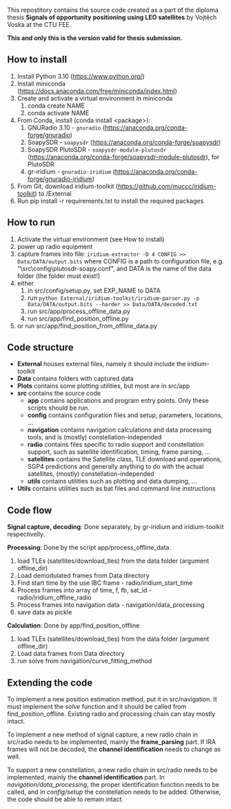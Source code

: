 This repostitory contains the source code created as a part of the diploma thesis **Signals of opportunity positioning using LEO satellites** by Vojtěch Voska at the CTU FEE.

**This and only this is the version valid for thesis submission.**

## How to install
1. Install Python 3.10 (https://www.python.org/)
1. Install miniconda (https://docs.anaconda.com/free/miniconda/index.html)
1. Create and activate a virtual environment in miniconda
	1. conda create NAME
	1. conda activate NAME
1. From Conda, install (conda install \<package\>):
	1. GNURadio 3.10 - `gnuradio` (https://anaconda.org/conda-forge/gnuradio)
	1. SoapySDR - `soapysdr` (https://anaconda.org/conda-forge/soapysdr)
	1. SoapySDR PlutoSDR - `soapysdr-module-plutosdr` (https://anaconda.org/conda-forge/soapysdr-module-plutosdr), for PlutoSDR
	1. gr-iridium - `gnuradio-iridium` (https://anaconda.org/conda-forge/gnuradio-iridium)
1. From Git, download iridium-toolkit (https://github.com/muccc/iridium-toolkit) to /External
1. Run pip install -r requirements.txt to install the required packages


## How to run
1. Activate the virtual environment (see How to install)
1. power up radio equipment
2. capture frames into file: `iridium-extractor -D 4 CONFIG >> Data/DATA/output.bits` where CONFIG is a path to configuration file, e.g. "\src\config\plutosdr-soapy.conf", and DATA is the name of the data folder (the folder must exist!)
2. either
	1. in src/config/setup.py, set EXP_NAME to DATA
	1. run `python External/iridium-toolkit/iridium-parser.py -p Data/DATA/output.bits --harder >> Data/DATA/decoded.txt`
	1. run src/app/process_offline_data.py
	1. run src/app/find_position_offline.py
3. or run src/app/find_position_from_offline_data.py


## Code structure
- **External** houses external files, namely it should include the iridium-toolkit
- **Data** contains folders with captured data
- **Plots** contains some plotting utilities, but most are in src/app
- **src** contains the source code
	- **app** contains applications and program entry points. Only these scripts should be run.
	- **config** contains configuration files and setup, parameters, locations, ...
	- **navigation** contains navigation calculations and data processing tools, and is (mostly) constellation-independed
	- **radio** contains files specific to radio support and constellation support, such as satellite identification, timing, frame parsing, ...
	- **satellites** contains the Satellite class, TLE download and operations, SGP4 predictions and generally anything to do with the actual satellites, (mostly) constellation-independed
	- **utils** contains utilities such as plotting and data dumping, ...
- **Utils** contains utilities such as bat files and command line instructions

## Code flow
**Signal capture, decoding**: Done separately, by gr-iridium and iridium-toolkit respectivelly.

**Processing**: Done by the script app/process_offline_data.
1. load TLEs (satellites/download_tles) from the data folder (argument offline_dir)
1. Load demodulated frames from Data directory
1. Find start time by the use IBC frame - radio/iridium_start_time
1. Process frames into array of time, f, fb, sat_id - radio/iridium_offline_radio
1. Process frames into navigation data - navigation/data_processing
1. save data as pickle

**Calculation**: Done by app/find_position_offline
1. load TLEs (satellites/download_tles) from the data folder (argument offline_dir)
1. Load data frames from Data directory
1. run solve from navigation/curve_fitting_method


## Extending the code
To implement a new position estimation method, put it in src/navigation. It must implement the *solve* function and it should be called from find_position_offline. Existing radio and processing chain can stay mostly intact.

To implement a new method of signal capture, a new radio chain in src/radio needs to be implemented, mainly the **frame_parsing** part. If IRA frames will not be decoded, the **channel identification** needs to change as well.

To support a new constellation, a new radio chain in src/radio needs to be implemented, mainly the **channel identification** part. In *navigation/data_processing*, the proper identification function needs to be called, and in *config/setup* the constellation needs to be added. Otherwise, the code should be able to remain intact.